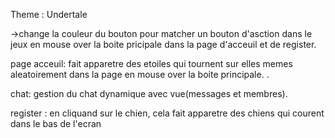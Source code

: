 Theme : Undertale


 ->change la couleur du bouton pour matcher un bouton d'asction dans le jeux en mouse over la boite pricipale dans la page d'acceuil et de register.

page acceuil: fait apparetre des etoiles qui tournent sur elles memes aleatoirement dans la page en mouse over la boite principale. .

chat: gestion du chat dynamique avec vue(messages et membres).

register : en cliquand sur le chien, cela fait apparetre des chiens qui courent dans le bas de l'ecran 